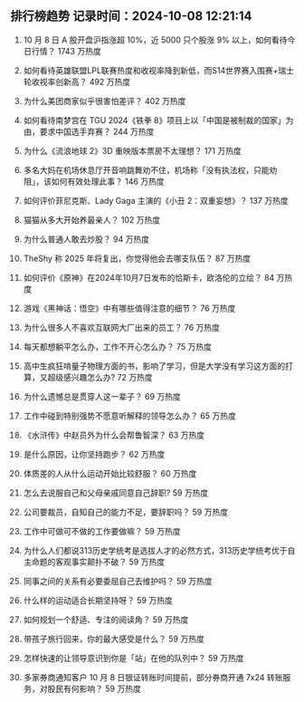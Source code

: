 
## 排行榜趋势 记录时间：2024-10-08 12:21:14
  
  1. 10 月 8 日 A 股开盘沪指涨超 10%，近 5000 只个股涨 9% 以上，如何看待今日行情？ 1743 万热度
    
  2. 如何看待英雄联盟LPL联赛热度和收视率降到新低，而S14世界赛入围赛+瑞士轮收视率创新高？ 492 万热度
    
  3. 为什么美团商家似乎很害怕差评？ 402 万热度
    
  4. 如何看待南梦宫在 TGU 2024《铁拳 8》项目上以「中国是被制裁的国家」为由，要求中国选手弃赛？ 244 万热度
    
  5. 为什么《流浪地球 2》3D 重映版本票房不太理想？ 171 万热度
    
  6. 多名大妈在机场休息厅开音响跳舞劝不住，机场称「没有执法权，只能劝阻」，该如何有效处理此事？ 146 万热度
    
  7. 如何评价菲尼克斯、Lady Gaga 主演的《小丑 2：双重妄想》？ 137 万热度
    
  8. 猫猫从多大开始养最亲人？ 102 万热度
    
  9. 为什么普通人敢去炒股？ 94 万热度
    
  10. TheShy 称 2025 年将复出，你觉得他会去哪支队伍？ 87 万热度
    
  11. 如何评价《原神》在2024年10月7日发布的恰斯卡，欧洛伦的立绘？ 84 万热度
    
  12. 游戏《黑神话：悟空》中有哪些值得注意的细节？ 76 万热度
    
  13. 为什么很多人不喜欢互联网大厂出来的员工？ 76 万热度
    
  14. 每天都想躺平怎么办，工作不开心怎么办？ 75 万热度
    
  15. 高中生疯狂啃量子物理方面的书，影响了学习，但是大学没有学习这方面的打算，又超级感兴趣怎么办? 72 万热度
    
  16. 为什么遗憾总是贯穿人这一辈子？ 69 万热度
    
  17. 工作中碰到特别强势不愿意听解释的领导怎么办？ 65 万热度
    
  18. 《水浒传》中赵员外为什么会帮鲁智深？ 63 万热度
    
  19. 是什么原因，让你坚持跑步？ 62 万热度
    
  20. 体质差的人从什么运动开始比较舒服？ 60 万热度
    
  21. 怎么去说服自己和父母亲戚同意自己辞职? 59 万热度
    
  22. 公司要裁员，自知自己的能力不足，要辞职吗？ 59 万热度
    
  23. 工作中可做可不做的工作要做嘛？ 59 万热度
    
  24. 为什么人们都说313历史学统考是选拔人才的必然方式，313历史学统考优于自主命题的客观事实颠扑不破？ 59 万热度
    
  25. 同事之间的关系有必要委屈自己去维护吗？ 59 万热度
    
  26. 什么样的运动适合长期坚持呀？ 59 万热度
    
  27. 如何规划一个舒适、专注的阅读角？ 59 万热度
    
  28. 带孩子旅行回来，你的最大感受是什么？ 59 万热度
    
  29. 怎样快速的让领导意识到你是「站」在他的队列中？ 59 万热度
    
  30. 多家券商通知客户 10 月 8 日银证转账时间提前，部分券商开通 7x24 转账服务，对股民有何影响？ 59 万热度
    